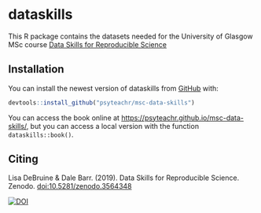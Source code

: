 
# dataskills

<!-- rmarkdown v1 -->

<!-- README.md is generated from README.Rmd. Please edit that file -->

This R package contains the datasets needed for the University of
Glasgow MSc course [Data Skills for Reproducible
Science](https://psyteachr.github.io/msc-data-skills/)

## Installation

You can install the newest version of dataskills from
[GitHub](https://github.com/psyteachr/msc-data-skills) with:

``` r
devtools::install_github("psyteachr/msc-data-skills")
```

You can access the book online at
<https://psyteachr.github.io/msc-data-skills/>, but you can access a
local version with the function `dataskills::book()`.

## Citing

Lisa DeBruine & Dale Barr. (2019). Data Skills for Reproducible Science.
Zenodo. <doi:10.5281/zenodo.3564348>

[![DOI](https://zenodo.org/badge/166541547.svg)](https://zenodo.org/badge/latestdoi/166541547)

<!--chapter:end:README.Rmd-->
